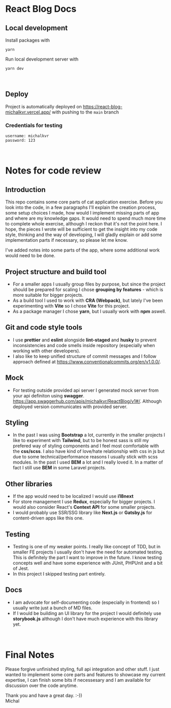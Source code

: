 # React Blog Docs

## Local development
Install packages with

```
yarn
```
Run local development server with
```
yarn dev
```

<br>

## Deploy
Project is automatically deployed on https://react-blog-michalkvr.vercel.app/ with pushing to the `main` branch

### Credentials for testing

```
username: michalkvr
password: 123
```

<br>

# Notes for code review

## Introduction
This repo contains some core parts of cat application exercise. Before you look into the code, in a few paragraphs I'll explain the creation process, some setup choices I made, how would I implement missing parts of app and where are my knowledge gaps. It would need to spend much more time to complete whole exercise, although I reckon that it's not the point here. I hope, the pieces I wrote will be sufficient to get the insight into my code style, thinking and the way of developing, I will gladly explain or add some implementation parts if necessary, so please let me know.
<br>

I've added notes into some parts of the app, where some additional work would need to be done.  

## Project structure and build tool
- For a smaller apps I usually group files by purpose, but since the project should be prepared for scaling I chose <b>grouping by features</b> - which is more suitable for bigger projects.
- As a build tool I used to work with <b>CRA (Webpack)</b>, but lately I've been experimenting with <b>Vite</b> so I chose <b>Vite</b> for this project.
- As a package manager I chose <b>yarn</b>, but I usually work with <b>npm</b> aswell.

## Git and code style tools
- I use <b>prettier</b> and <b>eslint</b> alongside <b>lint-staged</b> and <b>husky</b> to prevent inconsistencies and code smells inside repository (especially when working with other developers).
- I also like to keep unified structure of commit messages and I follow approach defined at https://www.conventionalcommits.org/en/v1.0.0/.

## Mock
- For testing outside provided api server I generated mock server from your api definiton using <b>swagger</b>. https://app.swaggerhub.com/apis/michalkvr/ReactBlog/v1#/. Although deployed version communicates with provided server.

## Styling
- In the past I was using <b>Bootstrap</b> a lot, currently in the smaller projects I like to experiment with <b>Tailwind</b>, but to be honest sass is still my prefered way of styling components and I feel most comfortable with the <b>css/scss</b>. I also have kind of love/hate relationship with css in js but due to some technical/performance reasons I usually stick with scss modules. In the past I used <b>BEM</b> a lot and I really loved it. In a matter of fact I still use <b>BEM</b> in some Laravel projects.

## Other libraries
- If the app would need to be localized I would use <b>i18next</b>
- For store management I use <b>Redux</b>, especially for bigger projects. I would also consider React's <b>Context API</b> for some smaller projects.
- I would probably use SSR/SSG library like <b>Next.js</b> or <b>Gatsby.js</b> for content-driven apps like this one. 

## Testing
- Testing is one of my weaker points. I really like concept of TDD, but in smaller FE projects I usually don't have the need for automated testing. This is definitely the part I want to improve in the future. I know testing concepts well and have some experience with JUnit, PHPUnit and a bit of Jest.
- In this project I skipped testing part entirely.

## Docs
- I am advocate for self-documenting code (especially in frontend) so I usually write just a bunch of MD files.
- If I would be building an UI library for the project I would definitely use <b>storybook.js</b> although I don't have much experience with this library yet.

<br> 

# Final Notes
Please forgive unfinished styling, full api integration and other stuff. I just wanted to implement some core parts and features to showcase my current expertise, I can finish some bits if necessesary and I am available for discussion over the code anytime.

Thank you and have a great day. :-)) <br>
Michal
